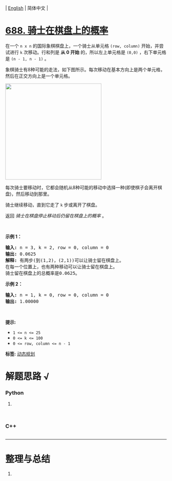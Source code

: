 | [English](README_EN.md) | 简体中文 |

# [688. 骑士在棋盘上的概率](https://leetcode.cn/problems/knight-probability-in-chessboard)
<p>在一个&nbsp;<code>n x n</code>&nbsp;的国际象棋棋盘上，一个骑士从单元格 <code>(row, column)</code>&nbsp;开始，并尝试进行 <code>k</code> 次移动。行和列是 <strong>从 0 开始</strong> 的，所以左上单元格是 <code>(0,0)</code> ，右下单元格是 <code>(n - 1, n - 1)</code> 。</p>

<p>象棋骑士有8种可能的走法，如下图所示。每次移动在基本方向上是两个单元格，然后在正交方向上是一个单元格。</p>

<p><img src="https://assets.leetcode-cn.com/aliyun-lc-upload/uploads/2018/10/12/knight.png" style="height: 300px; width: 300px;" /></p>

<p>每次骑士要移动时，它都会随机从8种可能的移动中选择一种(即使棋子会离开棋盘)，然后移动到那里。</p>

<p>骑士继续移动，直到它走了 <code>k</code> 步或离开了棋盘。</p>

<p>返回 <em>骑士在棋盘停止移动后仍留在棋盘上的概率</em> 。</p>

<p>&nbsp;</p>

<p><strong>示例 1：</strong></p>

<pre>
<strong>输入:</strong> n = 3, k = 2, row = 0, column = 0
<strong>输出:</strong> 0.0625
<strong>解释:</strong> 有两步(到(1,2)，(2,1))可以让骑士留在棋盘上。
在每一个位置上，也有两种移动可以让骑士留在棋盘上。
骑士留在棋盘上的总概率是0.0625。
</pre>

<p><strong>示例 2：</strong></p>

<pre>
<strong>输入:</strong> n = 1, k = 0, row = 0, column = 0
<strong>输出:</strong> 1.00000
</pre>

<p>&nbsp;</p>

<p><strong>提示:</strong></p>

<ul>
	<li><code>1 &lt;= n &lt;= 25</code></li>
	<li><code>0 &lt;= k &lt;= 100</code></li>
	<li><code>0 &lt;= row, column &lt;= n - 1</code></li>
</ul>

**标签:**  [动态规划](https://leetcode.cn/tag/dynamic-programming) 
# 解题思路 √

### Python

1. 

```python

```


```python

```

### C++

```cpp

```

---



# 整理与总结

1. 